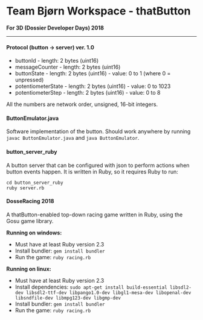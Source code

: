 # Team Bjørn Workspace - thatButton
**For 3D (Dossier Developer Days) 2018**

---

#### Protocol (button -> server) ver. 1.0

* buttonId - length: 2 bytes (uint16)
* messageCounter - length: 2 bytes (uint16)
* buttonState - length: 2 bytes (uint16) - value: 0 to 1 (where 0 = unpressed)
* potentiometerState - length: 2 bytes (uint16) - value: 0 to 1023
* potentiometerStep - length: 2 bytes (uint16) - value: 0 to 8

All the numbers are network order, unsigned, 16-bit integers.

#### ButtonEmulator.java

Software implementation of the button. Should work anywhere by running `javac ButtonEmulator.java` and `java ButtonEmulator`.

#### button_server_ruby

A button server that can be configured with json to perform actions when button events happen. It is written in Ruby, so it requires Ruby to run:

    cd button_server_ruby
    ruby server.rb

#### DosseRacing 2018

A thatButton-enabled top-down racing game written in Ruby, using the Gosu game library.

**Running on windows:**

* Must have at least Ruby version 2.3
* Install bundler: `gem install bundler`
* Run the game: `ruby racing.rb`

**Running on linux:**

* Must have at least Ruby version 2.3
* Install dependencies: `sudo apt-get install build-essential libsdl2-dev libsdl2-ttf-dev libpango1.0-dev libgl1-mesa-dev libopenal-dev libsndfile-dev libmpg123-dev libgmp-dev`
* Install bundler: `gem install bundler`
* Run the game: `ruby racing.rb`